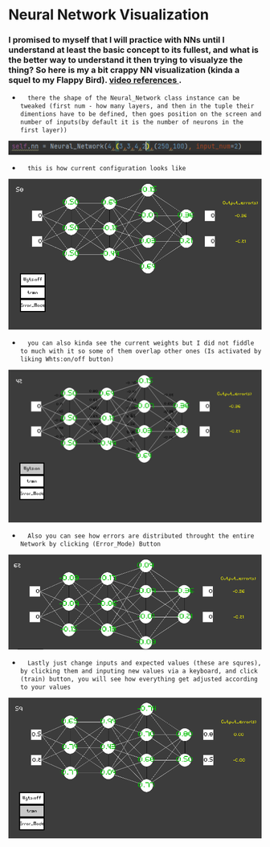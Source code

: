 # Neural Network Visualization
### I promised to myself that I will practice with NNs until I understand at least the basic concept to its fullest, and what is the better way to understand it then trying to visualyze the thing? So here is my a bit crappy NN visualization (kinda a squel to my Flappy Bird).  [video references ](https://www.youtube.com/watch?v=XJ7HLz9VYz0&list=PLRqwX-V7Uu6aCibgK1PTWWu9by6XFdCfh).

*       there the shape of the Neural_Network class instance can be tweaked (first num - how many layers, and then in the tuple their dimentions have to be defined, then goes position on the screen and number of inputs(by default it is the number of neurons in the first layer))
![image info](instances/ins1.png)
*       this is how current configuration looks like
![image info](instances/ins2.png)
*       you can also kinda see the current weights but I did not fiddle to much with it so some of them overlap other ones (Is activated by liking Whts:on/off button)
![image info](instances/ins3.png)
*       Also you can see how errors are distributed throught the entire Network by clicking (Error_Mode) Button
![image info](instances/ins4.png)
*       Lastly just change inputs and expected values (these are squres), by clicking them and inputing new values via a keyboard, and click (train) button, you will see how everything get adjusted according to your values
![image info](instances/ins5.png)


